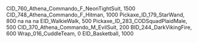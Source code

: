 CID_760_Athena_Commando_F_NeonTightSuit, 1500
CID_748_Athena_Commando_F_Hitman, 1000
Pickaxe_ID_179_StarWand, 800
na
na
na
EID_WalkieWalk, 500
Pickaxe_ID_283_CODSquadPlaidMale, 500
CID_370_Athena_Commando_M_EvilSuit, 200
BID_244_DarkVikingFire, 600
Wrap_016_CuddleTeam, 0
EID_Basketball, 1000
